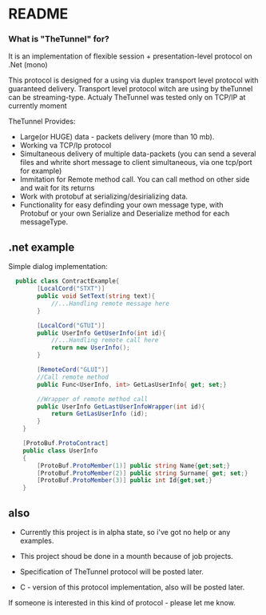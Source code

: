 # README #


### What is "TheTunnel" for? ###

It is an implementation of flexible session + presentation-level protocol on .Net (mono)

This protocol is designed for a using via  duplex transport level protocol with guaranteed delivery. 
  Transport level protocol witch are using by theTunnel can be streaming-type. Actualy TheTunnel was tested only on TCP/IP at currently moment

  TheTunnel Provides:
  
*  Large(or HUGE) data - packets delivery (more than 10 mb).
*  Working va TCP/Ip protocol
*  Simultaneous delivery of multiple data-packets
  	 (you can send a several files and whrite short message to client simultaneous, via one tcp/port for example)
*  Immitation for Remote method call. You can call method on other side and wait for its returns
*  Work with protobuf at serializing/desirializing data.
*  Functionality for easy definding your own message type, with  
  Protobuf or your own Serialize and Deserialize method for each messageType.

## .net example ##

Simple dialog implementation:

~~~c#
  public class ContractExample{
		[LocalCord("STXT")]
		public void SetText(string text){
			//...Handling remote message here
		}

		[LocalCord("GTUI")]
		public UserInfo GetUserInfo(int id){
			//...Handling remote call here
			return new UserInfo();
		}

		[RemoteCord("GLUI")]
		//Call remote method
		public Func<UserInfo, int> GetLasUserInfo{ get; set;}

		//Wrapper of remote method call
		public UserInfo GetLastUserInfoWrapper(int id){
			return GetLasUserInfo (id);
		}
	}

	[ProtoBuf.ProtoContract]
	public class UserInfo
	{
		[ProtoBuf.ProtoMember(1)] public string Name{get;set;}
		[ProtoBuf.ProtoMember(2)] public string Surname{ get; set;}
		[ProtoBuf.ProtoMember(3)] public int Id{get;set;}
	}
~~~

## also ##
     
* Currently this project is in alpha state, so i've got no help or any examples. 

*  This project shoud be done in a mounth because of job projects.

*  Specification of TheTunnel protocol will be posted later.

*  C - version of this protocol implementation, also will be posted later.

 If someone is interested in this kind of protocol - please let me know.
